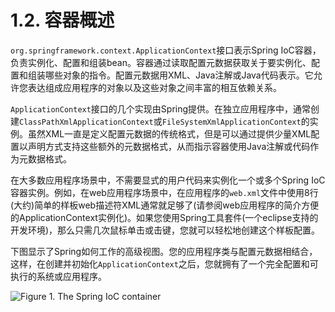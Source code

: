 # 1.2. 容器概述

`org.springframework.context.ApplicationContext`接口表示Spring IoC容器，负责实例化、配置和组装bean。容器通过读取配置元数据获取关于要实例化、配置和组装哪些对象的指令。配置元数据用XML、Java注解或Java代码表示。它允许您表达组成应用程序的对象以及这些对象之间丰富的相互依赖关系。

`ApplicationContext`接口的几个实现由Spring提供。在独立应用程序中，通常创建`ClassPathXmlApplicationContext`或`FileSystemXmlApplicationContext`的实例。虽然XML一直是定义配置元数据的传统格式，但是可以通过提供少量XML配置以声明方式支持这些额外的元数据格式，从而指示容器使用Java注解或代码作为元数据格式。

在大多数应用程序场景中，不需要显式的用户代码来实例化一个或多个Spring IoC容器实例。例如，在web应用程序场景中，在应用程序的`web.xml`文件中使用8行(大约)简单的样板web描述符XML通常就足够了(请参阅web应用程序的简介方便的ApplicationContext实例化)。如果您使用Spring工具套件(一个eclipse支持的开发环境)，那么只需几次鼠标单击或击键，您就可以轻松地创建这个样板配置。

下图显示了Spring如何工作的高级视图。您的应用程序类与配置元数据相结合，这样，在创建并初始化`ApplicationContext`之后，您就拥有了一个完全配置和可执行的系统或应用程序。

![Figure 1. The Spring IoC container](https://docs.spring.io/spring/docs/5.2.0.RELEASE/spring-framework-reference/images/container-magic.png)